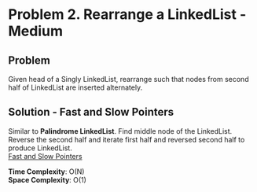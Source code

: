 # Problem 2. Rearrange a LinkedList - Medium

## Problem
Given head of a Singly LinkedList, rearrange such that nodes from second half of LinkedList are inserted alternately.

## Solution - Fast and Slow Pointers
Similar to **Palindrome LinkedList**. Find middle node of the LinkedList. Reverse the second half and iterate first half and reversed second half to produce LinkedList. <br />
[Fast and Slow Pointers](https://github.com/jecjung520/Algorithm/blob/main/Coding%20Patterns/Fast%20and%20Slow%20Pointers/Problem%202.%20Rearrange%20a%20LinkedList%20-%20Medium/rearrangeList.cc)

**Time Complexity**: O(N) <br />
**Space Complexity**: O(1)